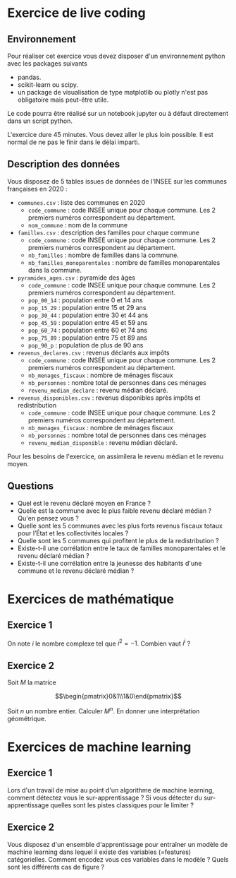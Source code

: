 # Exercice de live coding

## Environnement
Pour réaliser cet exercice vous devez disposer d'un environnement python avec les packages suivants
* pandas.
* scikit-learn ou scipy.
* un package de visualisation de type matplotlib ou plotly n'est pas obligatoire mais peut-être utile.

Le code pourra être réalisé sur un notebook jupyter ou à défaut directement dans un script python.

L'exercice dure 45 minutes. Vous devez aller le plus loin possible. Il est normal de ne pas le finir dans le délai imparti. 

## Description des données
Vous disposez de 5 tables issues de données de l'INSEE sur les communes françaises en 2020 :
* `communes.csv` : liste des communes en 2020
    * `code_commune` : code INSEE unique pour chaque commune. Les 2 premiers numéros correspondent au département.
    * `nom_commune` : nom de la commune
* `familles.csv` : description des familles pour chaque commune
    * `code_commune` : code INSEE unique pour chaque commune. Les 2 premiers numéros correspondent au département.
    * `nb_familles` : nombre de familles dans la commune.
    * `nb_familles_monoparentales` : nombre de familles monoparentales dans la commune.
* `pyramides_ages.csv` : pyramide des âges
    * `code_commune` : code INSEE unique pour chaque commune. Les 2 premiers numéros correspondent au département.
    * `pop_00_14` : population entre 0 et 14 ans
    * `pop_15_29` : population entre 15 et 29 ans
    * `pop_30_44` : population entre 30 et 44 ans
    * `pop_45_59` : population entre 45 et 59 ans
    * `pop_60_74` : population entre 60 et 74 ans
    * `pop_75_89` : population entre 75 et 89 ans
    * `pop_90_p` : population de plus de 90 ans
* `revenus_declares.csv` : revenus déclarés aux impôts
    * `code_commune` : code INSEE unique pour chaque commune. Les 2 premiers numéros correspondent au département. 
    * `nb_menages_fiscaux` : nombre de ménages fiscaux
    * `nb_personnes` : nombre total de personnes dans ces ménages
    * `revenu_median_declare` : revenu médian déclaré.
* `revenus_disponibles.csv` : revenus disponibles après impôts et redistribution
    * `code_commune` : code INSEE unique pour chaque commune. Les 2 premiers numéros correspondent au département. 
    * `nb_menages_fiscaux` : nombre de ménages fiscaux
    * `nb_personnes` : nombre total de personnes dans ces ménages
    * `revenu_median_disponible` : revenu médian déclaré.

Pour les besoins de l'exercice, on assimilera le revenu médian et le revenu moyen. 

## Questions
* Quel est le revenu déclaré moyen en France ?
* Quelle est la commune avec le plus faible revenu déclaré médian ? Qu'en pensez vous ?
* Quelle sont les 5 communes avec les plus forts revenus fiscaux totaux pour l’État et les collectivités locales ? 
* Quelle sont les 5 communes qui profitent le plus de la redistribution ?
* Existe-t-il une corrélation entre le taux de familles monoparentales et le revenu déclaré médian ?
* Existe-t-il une corrélation entre la jeunesse des habitants d'une commune et le revenu déclaré médian ?

# Exercices de mathématique
## Exercice 1
On note $i$ le nombre complexe tel que $i^2=-1$. Combien vaut $i^i$ ?

## Exercice 2
Soit $M$ la matrice
```math
\begin{pmatrix}0&1\\1&0\end{pmatrix}
```

Soit $n$ un nombre entier. Calculer $M^n$. En donner une interprétation géométrique.

# Exercices de machine learning
## Exercice 1
Lors d'un travail de mise au point d'un algorithme de machine learning, comment détectez vous le sur-apprentissage ? Si vous détecter du sur-apprentissage quelles sont les pistes classiques pour le limiter ?
## Exercice 2
Vous disposez d'un ensemble d'apprentissage pour entraîner un modèle de machine learning dans lequel il existe des variables (=features) catégorielles. Comment encodez vous ces variables dans le modèle ? Quels sont les différents cas de figure ?